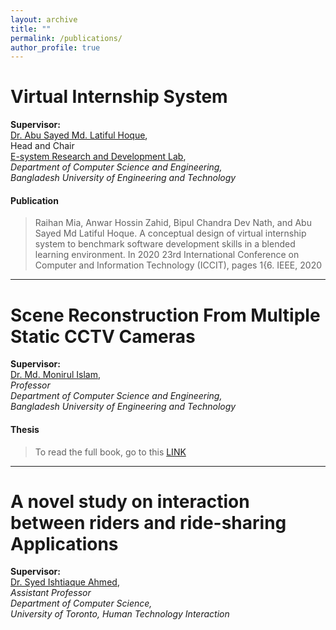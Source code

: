 ```yaml
---
layout: archive
title: ""
permalink: /publications/
author_profile: true
---
```


Virtual Internship System
====
**Supervisor:** <br>
[Dr. Abu Sayed Md. Latiful Hoque](https://cse.buet.ac.bd/faculty/facdetail.php?id=asmlatifulhoque),<br>
Head and Chair<br>
[E-system Research and Development Lab](http://www.epbl.org/homepage/),<br>
*Department of Computer Science and Engineering,<br>
Bangladesh University of Engineering and Technology*

#### Publication
>Raihan Mia, Anwar Hossin Zahid, Bipul Chandra Dev Nath, and Abu Sayed Md Latiful Hoque.
A conceptual design of virtual internship system to benchmark software development skills in a
blended learning environment. In 2020 23rd International Conference on Computer and Information Technology (ICCIT), pages 1{6. IEEE, 2020

___

Scene Reconstruction From Multiple Static CCTV Cameras
===
**Supervisor:** <br>
[Dr. Md. Monirul Islam](https://cse.buet.ac.bd/faculty/facdetail.php?id=mmislam),<br>
*Professor <br>
Department of Computer Science and Engineering,<br>
Bangladesh University of Engineering and Technology*

#### Thesis
> To read the full book, go to this [LINK](https://drive.google.com/file/d/1niLKHkkCZIC6RTYKvwPz33PSTk3ufMR-/view?usp=sharing)

___

A novel study on interaction between riders and ride-sharing Applications
===
**Supervisor:** <br>
[Dr. Syed Ishtiaque Ahmed](https://www.ishtiaque.net/),<br>
*Assistant Professor <br>
Department of Computer Science,<br>
University of Toronto, Human Technology Interaction*




